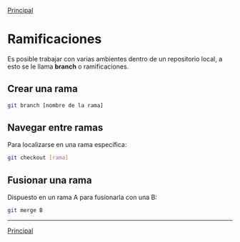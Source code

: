 [Principal](https://github.com/UNAH-SISTEMAS/2018-1PAC-IS410)

# Ramificaciones
Es posible trabajar con varias ambientes dentro de un repositorio local, a esto se le llama **branch** o ramificaciones.

## Crear una rama
```bash
git branch [nombre de la rama]
```
## Navegar entre ramas
Para localizarse en una rama específica:
```bash
git checkout [rama]
```

## Fusionar una rama
Dispuesto en un rama A para fusionarla con una B:
```bash
git merge B
```

---
[Principal](https://github.com/UNAH-SISTEMAS/2018-1PAC-IS410)